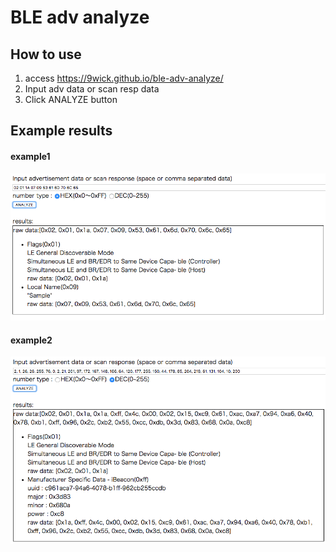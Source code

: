 
# BLE adv analyze

## How to use

1. access https://9wick.github.io/ble-adv-analyze/
2. Input adv data or  scan resp data
3. Click ANALYZE button


## Example results

#### example1
![example1](./img/example1.png)



#### example2
![example2](./img/example2.png)